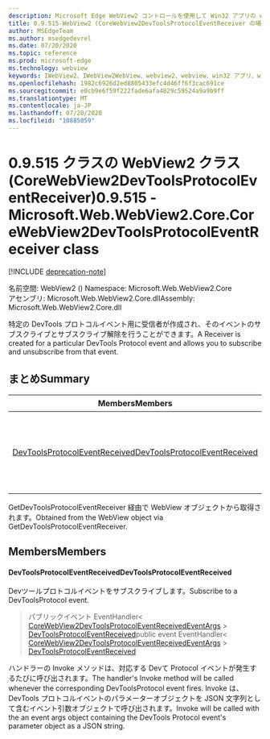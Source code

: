 ```yaml
---
description: Microsoft Edge WebView2 コントロールを使用して Win32 アプリの web コンテンツをホストする
title: 0.9.515-WebView2 (CoreWebView2DevToolsProtocolEventReceiver の場合)
author: MSEdgeTeam
ms.author: msedgedevrel
ms.date: 07/20/2020
ms.topic: reference
ms.prod: microsoft-edge
ms.technology: webview
keywords: IWebView2、IWebView2WebView、webview2、webview、win32 アプリ、win32、edge、ICoreWebView2、ICoreWebView2Controller、browser control、edge html
ms.openlocfilehash: 1982c6926d2ed8805433efc4d46ff6f3cac691ce
ms.sourcegitcommit: e0cb9e6f59f222fade6afa4829c59524a9a9b9ff
ms.translationtype: MT
ms.contentlocale: ja-JP
ms.lasthandoff: 07/20/2020
ms.locfileid: "10885059"
---
```

# <span data-ttu-id="7ee08-104">0.9.515 クラスの WebView2 クラス (CoreWebView2DevToolsProtocolEventReceiver)</span><span class="sxs-lookup"><span data-stu-id="7ee08-104">0.9.515 - Microsoft.Web.WebView2.Core.CoreWebView2DevToolsProtocolEventReceiver class</span></span> 

[!INCLUDE [deprecation-note](../../includes/deprecation-note.md)]

<span data-ttu-id="7ee08-105">名前空間: WebView2 () </span><span class="sxs-lookup"><span data-stu-id="7ee08-105">Namespace: Microsoft.Web.WebView2.Core</span></span>\
<span data-ttu-id="7ee08-106">アセンブリ: Microsoft.Web.WebView2.Core.dll</span><span class="sxs-lookup"><span data-stu-id="7ee08-106">Assembly: Microsoft.Web.WebView2.Core.dll</span></span>

<span data-ttu-id="7ee08-107">特定の DevTools プロトコルイベント用に受信者が作成され、そのイベントのサブスクライブとサブスクライブ解除を行うことができます。</span><span class="sxs-lookup"><span data-stu-id="7ee08-107">A Receiver is created for a particular DevTools Protocol event and allows you to subscribe and unsubscribe from that event.</span></span>

## <span data-ttu-id="7ee08-108">まとめ</span><span class="sxs-lookup"><span data-stu-id="7ee08-108">Summary</span></span>

 <span data-ttu-id="7ee08-109">Members</span><span class="sxs-lookup"><span data-stu-id="7ee08-109">Members</span></span>                        | <span data-ttu-id="7ee08-110">説明</span><span class="sxs-lookup"><span data-stu-id="7ee08-110">Descriptions</span></span>
--------------------------------|---------------------------------------------
[<span data-ttu-id="7ee08-111">DevToolsProtocolEventReceived</span><span class="sxs-lookup"><span data-stu-id="7ee08-111">DevToolsProtocolEventReceived</span></span>](#devtoolsprotocoleventreceived) | <span data-ttu-id="7ee08-112">Devツールプロトコルイベントをサブスクライブします。</span><span class="sxs-lookup"><span data-stu-id="7ee08-112">Subscribe to a DevToolsProtocol event.</span></span>

<span data-ttu-id="7ee08-113">GetDevToolsProtocolEventReceiver 経由で WebView オブジェクトから取得されます。</span><span class="sxs-lookup"><span data-stu-id="7ee08-113">Obtained from the WebView object via GetDevToolsProtocolEventReceiver.</span></span>

## <span data-ttu-id="7ee08-114">Members</span><span class="sxs-lookup"><span data-stu-id="7ee08-114">Members</span></span>

#### <span data-ttu-id="7ee08-115">DevToolsProtocolEventReceived</span><span class="sxs-lookup"><span data-stu-id="7ee08-115">DevToolsProtocolEventReceived</span></span> 

<span data-ttu-id="7ee08-116">Devツールプロトコルイベントをサブスクライブします。</span><span class="sxs-lookup"><span data-stu-id="7ee08-116">Subscribe to a DevToolsProtocol event.</span></span>

> <span data-ttu-id="7ee08-117">パブリックイベント EventHandler< [CoreWebView2DevToolsProtocolEventReceivedEventArgs](microsoft-web-webview2-core-corewebview2devtoolsprotocoleventreceivedeventargs.md)  >  [DevToolsProtocolEventReceived](#devtoolsprotocoleventreceived)</span><span class="sxs-lookup"><span data-stu-id="7ee08-117">public event EventHandler< [CoreWebView2DevToolsProtocolEventReceivedEventArgs](microsoft-web-webview2-core-corewebview2devtoolsprotocoleventreceivedeventargs.md) > [DevToolsProtocolEventReceived](#devtoolsprotocoleventreceived)</span></span>

<span data-ttu-id="7ee08-118">ハンドラーの Invoke メソッドは、対応する Devて Protocol イベントが発生するたびに呼び出されます。</span><span class="sxs-lookup"><span data-stu-id="7ee08-118">The handler's Invoke method will be called whenever the corresponding DevToolsProtocol event fires.</span></span> <span data-ttu-id="7ee08-119">Invoke は、DevTools プロトコルイベントのパラメーターオブジェクトを JSON 文字列として含むイベント引数オブジェクトで呼び出されます。</span><span class="sxs-lookup"><span data-stu-id="7ee08-119">Invoke will be called with the an event args object containing the DevTools Protocol event's parameter object as a JSON string.</span></span>

